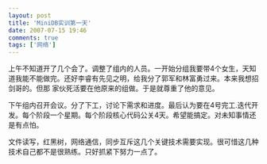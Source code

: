 ```yaml
---
layout: post
title: 'MiniDB实训第一天'
date: 2007-07-15 19:46
comments: true
tags: ['网络']
---
```


上午不知道开了几个会了。调整了组内的人员。一开始分组我要带4个女生，天知道我能不能做完。还好李睿有先见之明，给我分了郭军和林富勇过来。本来我想招剑哥的。但那
家伙死活要在他原来的组做。于是就尊重了他的意见。

下午组内召开会议。分了下工，讨论下需求和进度。最后认为要在4号完工.迭代开发。每个阶段一个星期。每个阶段核心代码公关4天。希望能搞定。对未知事情还是有点怕。

文件读写，红黑树，网络通信，同步互斥这几个关键技术需要实现。很可惜这几种技术自己都不是很熟练。只好抓紧下努力一点了。

